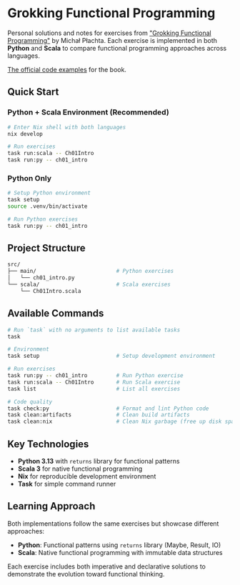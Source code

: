 # Grokking Functional Programming

Personal solutions and notes for exercises from ["Grokking Functional Programming"](https://www.manning.com/books/grokking-functional-programming) by Michał Płachta.
Each exercise is implemented in both **Python** and **Scala** to compare functional programming approaches across languages.

[The official code examples](https://github.com/miciek/grokkingfp-examples "null") for the book.

## Quick Start

### Python + Scala Environment (Recommended)

```bash
# Enter Nix shell with both languages
nix develop

# Run exercises
task run:scala -- Ch01Intro
task run:py -- ch01_intro
```

### Python Only

```bash
# Setup Python environment
task setup
source .venv/bin/activate

# Run Python exercises
task run:py -- ch01_intro
```

## Project Structure

```bash
src/
├── main/                         # Python exercises
│   └── ch01_intro.py
└── scala/                        # Scala exercises
    └── Ch01Intro.scala
```

## Available Commands

```bash
# Run `task` with no arguments to list available tasks
task

# Environment
task setup                        # Setup development environment

# Run exercises
task run:py -- ch01_intro         # Run Python exercise
task run:scala -- Ch01Intro       # Run Scala exercise
task list                         # List all exercises

# Code quality
task check:py                     # Format and lint Python code
task clean:artifacts              # Clean build artifacts
task clean:nix                    # Clean Nix garbage (free up disk space)
```

## Key Technologies

- **Python 3.13** with `returns` library for functional patterns
- **Scala 3** for native functional programming
- **Nix** for reproducible development environment
- **Task** for simple command runner

## Learning Approach

Both implementations follow the same exercises but showcase different approaches:

- **Python**: Functional patterns using `returns` library (Maybe, Result, IO)
- **Scala**: Native functional programming with immutable data structures

Each exercise includes both imperative and declarative solutions to demonstrate the evolution toward functional thinking.

